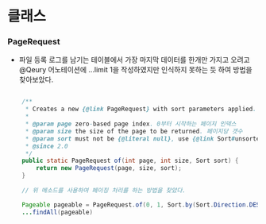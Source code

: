 # 클래스

### PageRequest
- 파일 등록 로그를 남기는 테이블에서 가장 마지막 데이터를  한개만 가지고 오려고
  @Qeury 어노테이션에 ...limit 1을 작성하였지만 인식하지 못하는 듯 하여 방법을 찾아보았다.
```java

	/**
	 * Creates a new {@link PageRequest} with sort parameters applied.
	 *
	 * @param page zero-based page index. 0부터 시작하는 페이지 인덱스
	 * @param size the size of the page to be returned. 페이지당 갯수
	 * @param sort must not be {@literal null}, use {@link Sort#unsorted()} instead. 정렬 정보(오름내림, 컬럼명)
	 * @since 2.0
	 */
	public static PageRequest of(int page, int size, Sort sort) {
		return new PageRequest(page, size, sort);
	}
	
	// 위 메소드를 사용하여 페이징 처리를 하는 방법을 찾았다.

    Pageable pageable = PageRequest.of(0, 1, Sort.by(Sort.Direction.DESC, "name"));
	...findAll(pageable)
```